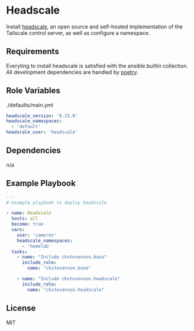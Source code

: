 Headscale
=========

Install [headscale](https://github.com/juanfont/headscale), an open source and self-hosted implementation of the Tailscale control server, as well as configure a namespace.

Requirements
------------

Everyting to install headscale is satisfied with the ansible.builtin collection. All development dependencies are handled by [poetry](https://python-poetry.org/).

Role Variables
--------------

./defaults/main.yml
```.yml
headscale_version: '0.15.0'
headscale_namespaces:
  - 'default'
headscale_user: 'headscale'
```

Dependencies
------------

n/a

Example Playbook
----------------

```.yml
---
# example playbook to deploy headscale

- name: Headscale
  hosts: all
  become: true
  vars:
    user: 'cameron'
    headscale_namespaces:
      - 'homelab'
  tasks:
    - name: "Include ckstevenson.base"
      include_role:
        name: "ckstevenson.base"

    - name: "Include ckstevenson.headscale"
      include_role:
        name: "ckstevenson.headscale"
```

License
-------

MIT
